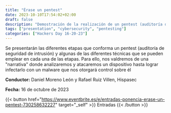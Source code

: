```yaml
---
title: "Érase un pentest"
date: 2023-10-10T17:54:02+02:00
draft: false
description: "Demostración de la realización de un pentest (auditoría de seguridad de intrusión) y pasando por las fases con diversos ejemplos prácticos"
tags: ["presentation", "cybersecurity", "pentesting"]
categories: ["Hackers Day 16-20-23"]
---
```

Se presentarán las diferentes etapas que conforma un pentest (auditoría de seguridad de intrusión) y algunas de las diferentes técnicas que se pueden emplear en cada una de las etapas. Para ello, nos valdremos de una "narrativa" donde analizaremos y atacaremos un dispositivo hasta lograr infectarlo con un malware que nos otorgará control sobre él

**Conductor:** Daniel Moreno León y Rafael Ruiz Villen, Hispasec

**Fecha:** 16 de octubre de 2023

{{< button href="https://www.eventbrite.es/e/entradas-ponencia-erase-un-pentest-730258632227" target="_self" >}}
Entradas
{{< /button >}}